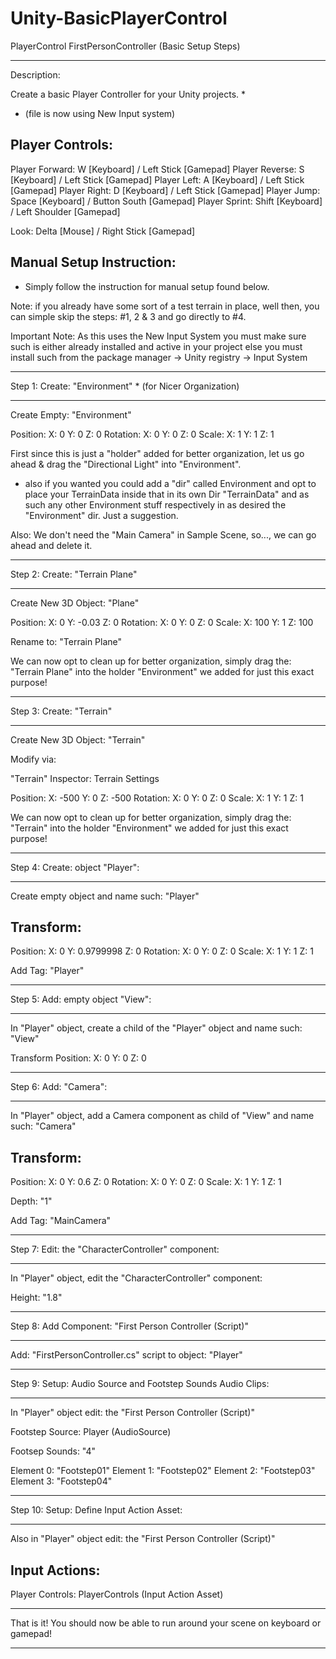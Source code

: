 # Unity-BasicPlayerControl
 

 PlayerControl FirstPersonController (Basic Setup Steps)

-----------------------------------------------------------------------------------

Description:

Create a basic Player Controller for your Unity projects. * 

* (file is now using New Input system)


Player Controls:
----------------

Player Forward:   W [Keyboard] / Left Stick [Gamepad]
Player Reverse:   S [Keyboard] / Left Stick [Gamepad]
Player Left:      A [Keyboard] / Left Stick [Gamepad]
Player Right:     D [Keyboard] / Left Stick [Gamepad]
Player Jump:      Space [Keyboard] / Button South [Gamepad] 
Player Sprint:    Shift [Keyboard] / Left Shoulder [Gamepad]

Look:             Delta [Mouse] / Right Stick [Gamepad]


Manual Setup Instruction:
-------------------------

* Simply follow the instruction for manual setup found below.

Note: if you already have some sort of a test terrain in place, well then, you
can simple skip the steps: #1, 2 & 3 and go directly to #4.


Important Note: As this uses the New Input System you must make sure such is
either already installed and active in your project else you must install
such from the package manager -> Unity registry -> Input System


-----------------------------------------------------------------------------------

Step 1: Create: "Environment" * (for Nicer Organization)

-----------------------------------------------------------------------------------


Create Empty: "Environment"

Position: X: 0 Y: 0 Z: 0 
Rotation: X: 0 Y: 0 Z: 0 
Scale:    X: 1 Y: 1 Z: 1

First since this is just a "holder" added for better organization, let us go
ahead & drag the "Directional Light" into "Environment".

* also if you wanted you could add a "dir" called Environment and opt to place
  your TerrainData inside that in its own Dir "TerrainData" and as such any
  other Environment stuff respectively in as desired the "Environment" dir.
  Just a suggestion.

Also: We don't need the "Main Camera" in Sample Scene, so..., we can go ahead
and delete it.


-----------------------------------------------------------------------------------

Step 2: Create: "Terrain Plane"

-----------------------------------------------------------------------------------


Create New 3D Object: "Plane"

Position: X: 0   Y: -0.03 Z: 0 
Rotation: X: 0   Y: 0     Z: 0 
Scale:    X: 100 Y: 1     Z: 100

Rename to: "Terrain Plane"

We can now opt to clean up for better organization, simply drag the:
"Terrain Plane" into the holder "Environment" we added for just this exact
 purpose!


-----------------------------------------------------------------------------------

Step 3: Create: "Terrain"

-----------------------------------------------------------------------------------


Create New 3D Object: "Terrain"

Modify via:

"Terrain" Inspector: Terrain Settings

Position: X: -500 Y: 0 Z: -500 
Rotation: X: 0     Y: 0 Z: 0 
Scale:    X: 1     Y: 1 Z: 1

We can now opt to clean up for better organization, simply drag the:
"Terrain" into the holder "Environment" we added for just this exact purpose!


-----------------------------------------------------------------------------------

Step 4: Create: object "Player":

-----------------------------------------------------------------------------------


Create empty object and name such: "Player"

Transform: 
----------

Position: X: 0 Y: 0.9799998 Z: 0 
Rotation: X: 0 Y: 0  Z: 0 
Scale:    X: 1 Y: 1  Z: 1

Add Tag: "Player"


-----------------------------------------------------------------------------------

Step 5: Add: empty object "View":

-----------------------------------------------------------------------------------


In "Player" object, create a child of the "Player" object and name
such: "View"

Transform Position: X: 0 Y: 0 Z: 0


-----------------------------------------------------------------------------------

Step 6: Add: "Camera":

-----------------------------------------------------------------------------------

In "Player" object, add a Camera component as child of "View" and name
such: "Camera"

Transform: 
----------

Position: X: 0 Y: 0.6 Z: 0 
Rotation: X: 0 Y: 0   Z: 0 
Scale:    X: 1 Y: 1   Z: 1

Depth: "1" 

Add Tag: "MainCamera"


-----------------------------------------------------------------------------------

Step 7: Edit: the "CharacterController" component:

-----------------------------------------------------------------------------------


In "Player" object, edit the "CharacterController" component:

Height: "1.8"


-----------------------------------------------------------------------------------

Step 8: Add Component: "First Person Controller (Script)"

-----------------------------------------------------------------------------------


Add: "FirstPersonController.cs" script to object: "Player"


-----------------------------------------------------------------------------------

Step 9: Setup: Audio Source and Footstep Sounds Audio Clips:

-----------------------------------------------------------------------------------

In "Player" object edit: the "First Person Controller (Script)"

Footstep Source: Player (AudioSource)

Footsep Sounds: "4"

Element 0: "Footstep01"
Element 1: "Footstep02"
Element 2: "Footstep03"
Element 3: "Footstep04"


-----------------------------------------------------------------------------------

Step 10: Setup: Define Input Action Asset:

-----------------------------------------------------------------------------------


Also in "Player" object edit: the "First Person Controller (Script)"

Input Actions:
--------------

Player Controls: PlayerControls (Input Action Asset)


-----------------------------------------------------------------------------------

That is it! You should now be able to run around your scene on keyboard or gamepad!

-----------------------------------------------------------------------------------



